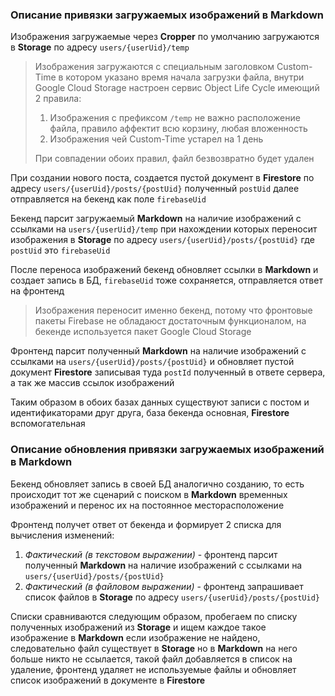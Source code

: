 ### Описание привязки загружаемых изображений в Markdown

Изображения загружаемые через **Cropper** по умолчанию загружаются в **Storage** по адресу `users/{userUid}/temp`

> Изображения загружаются с специальным заголовком Custom-Time в котором указано время начала загрузки файла, внутри Google Cloud Storage настроен сервис Object Life Cycle имеющий 2 правила:
> 1. Изображения с префиксом `/temp` не важно расположение файла, правило аффектит всю корзину, любая вложенность
> 2. Изображения чей Custom-Time устарел на 1 день
>
> При совпадении обоих правил, файл безвозвратно будет удален

При создании нового поста, создается пустой документ в **Firestore** по адресу `users/{userUid}/posts/{postUid}` полученный `postUid` далее отправляется на бекенд как поле `firebaseUid`

Бекенд парсит загружаемый **Markdown** на наличие изображений с ссылками на `users/{userUid}/temp` при нахождении которых переносит изображения в **Storage** по адресу `users/{userUid}/posts/{postUid}` где `postUid` это `firebaseUid`

После переноса изображений бекенд обновляет ссылки в **Markdown** и создает запись в БД, `firebaseUid` тоже сохраняется, отправляется ответ на фронтенд

> Изображения переносит именно бекенд, потому что фронтовые пакеты Firebase не обладаюст достаточным функционалом, на бекенде используется пакет Google Cloud Storage

Фронтенд парсит полученный **Markdown** на наличие изображений с ссылками на `users/{userUid}/posts/{postUid}` и обновляет пустой документ **Firestore** записывая туда `postId` полученный в ответе сервера, а так же массив ссылок изображений

Таким образом в обоих базах данных существуют записи с постом и идентификаторами друг друга, база бекенда основная, **Firestore** вспомогательная

### Описание обновления привязки загружаемых изображений в Markdown

Бекенд обновляет запись в своей БД аналогично созданию, то есть происходит тот же сценарий с поиском в **Markdown** временных изображений и перенос их на постоянное месторасположение

Фронтенд получет ответ от бекенда и формирует 2 списка для вычисления изменений:

1. *Фактический (в текстовом выражении)* - фронтенд парсит полученный **Markdown** на наличие изображений с ссылками на `users/{userUid}/posts/{postUid}`
2. *Фактический (в файловом выражении)* - фронтенд запрашивает список файлов в **Storage** по адресу `users/{userUid}/posts/{postUid}`

Списки сравниваются следующим образом, пробегаем по списку полученных изображений из **Storage** и ищем каждое такое изображение в **Markdown** если изображение не найдено, следовательно файл существует в **Storage** но в **Markdown** на него больше никто не ссылается, такой файл добавляется в список на удаление, фронтенд удаляет не используемые файлы и обновляет список изображений в документе в **Firestore**
